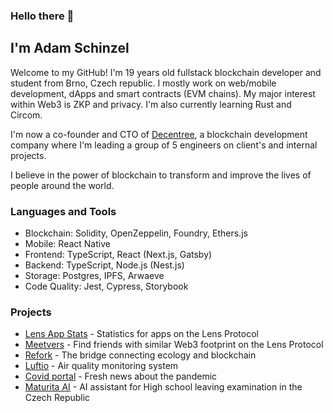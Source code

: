 ### Hello there 👋
## I'm Adam Schinzel

Welcome to my GitHub! I'm 19 years old fullstack blockchain developer and student from Brno, Czech republic. I mostly work on web/mobile development, dApps and smart contracts (EVM chains). My major interest within Web3 is ZKP and privacy. I'm also currently learning Rust and Circom.

I'm now a co-founder and CTO of [Decentree](https://decentree.com/), a blockchain development company where I'm leading a group of 5 engineers on client's and internal projects.

I believe in the power of blockchain to transform and improve the lives of people around the world.

### Languages and Tools

- Blockchain: Solidity, OpenZeppelin, Foundry, Ethers.js
- Mobile: React Native
- Frontend: TypeScript, React (Next.js, Gatsby)
- Backend: TypeScript, Node.js (Nest.js)
- Storage: Postgres, IPFS, Arwaeve
- Code Quality: Jest, Cypress, Storybook

### Projects
- [Lens App Stats](https://lens.decentree.com/) - Statistics for apps on the Lens Protocol
- [Meetvers](https://app.meetvers.io/) - Find friends with similar Web3 footprint on the Lens Protocol
- [Refork](https://marketplace.efkplatform.com/) - The bridge connecting ecology and blockchain
- [Luftio](https://luftio.cz/) - Air quality monitoring system
- [Covid portal](https://covid19-portal.netlify.app/) - Fresh news about the pandemic
- [Maturita AI](https://maturita-ai.vercel.app/) - AI assistant for High school leaving examination in the Czech Republic

